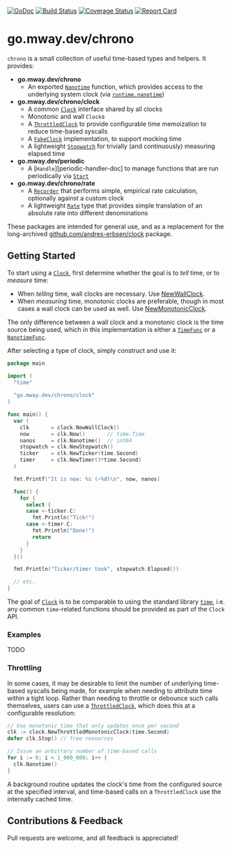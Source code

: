 [![GoDoc][doc-img]][doc-link] [![Build Status][ci-img]][ci-link] [![Coverage Status][cov-img]][cov-link] [![Report Card][report-img]][report-link]

[doc-img]: https://pkg.go.dev/badge/go.mway.dev/chrono
[doc-link]: https://pkg.go.dev/go.mway.dev/chrono
[ci-img]: https://github.com/mway/chrono-go/actions/workflows/go.yml/badge.svg
[ci-link]: https://github.com/mway/chrono-go/actions/workflows/go.yml
[cov-img]: https://codecov.io/gh/mway/chrono-go/branch/main/graph/badge.svg
[cov-link]: https://codecov.io/gh/mway/chrono-go
[report-img]: https://goreportcard.com/badge/go.mway.dev/chrono
[report-link]: https://goreportcard.com/report/go.mway.dev/chrono

# go.mway.dev/chrono

`chrono` is a small collection of useful time-based types and helpers. It
provides:

- **go.mway.dev/chrono**
  - An exported [`Nanotime`][nanotime-doc] function, which provides access to
    the underlying system clock (via [`runtime.nanotime`][nanotime-stdlib])
- **go.mway.dev/chrono/clock**
  - A common [`Clock`][clock-doc] interface shared by all clocks
  - Monotonic and wall `Clock`s
  - A [`ThrottledClock`][throttled-clock-doc] to provide configurable time
    memoization to reduce time-based syscalls
  - A [`FakeClock`][fake-clock-doc] implementation, to support mocking time
  - A lightweight [`Stopwatch`][stopwatch-doc] for trivially (and continuously)
    measuring elapsed time
- **go.mway.dev/periodic**
  - A [`Handle`][periodic-handler-doc] to manage functions that are run
    periodically via [`Start`][periodic-start-doc]
- **go.mway.dev/chrono/rate**
  - A [`Recorder`][recorder-doc] that performs simple, empirical rate
    calculation, optionally against a custom clock
  - A lightweight [`Rate`][rate-doc] type that provides simple translation of
    an absolute rate into different denominations

These packages are intended for general use, and as a replacement for the
long-archived [github.com/andres-erbsen/clock][erbsen-clock-repo] package.

## Getting Started

To start using a [`Clock`][clock-doc], first determine whether the goal is to
*tell* time, or to *measure* time:

- When *telling* time, wall clocks are necessary. Use [NewWallClock][new-wall-clock-doc].
- When *measuring* time, monotonic clocks are preferable, though in most cases
  a wall clock can be used as well. Use [NewMonotonicClock][new-monotonic-clock-doc].

The only difference between a wall clock and a monotonic clock is the time
source being used, which in this implementation is either a [`TimeFunc`][timefunc-doc]
or a [`NanotimeFunc`][nanotimefunc-doc].

After selecting a type of clock, simply construct and use it:

```go
package main

import (
  "time"
  
  "go.mway.dev/chrono/clock"
)

func main() {
  var (
    clk       = clock.NewWallClock()
    now       = clk.Now()       // time.Time
    nanos     = clk.Nanotime()  // int64
    stopwatch = clk.NewStopwatch()
    ticker    = clk.NewTicker(time.Second)
    timer     = clk.NewTimer(3*time.Second)
  )

  fmt.Printf("It is now: %s (~%d)\n", now, nanos)

  func() {
    for {
      select {
      case <-ticker.C:
        fmt.Println("Tick!")
      case <-timer.C:
        fmt.Println("Done!")
        return
      }
    }
  }()

  fmt.Println("Ticker/timer took", stopwatch.Elapsed())

  // etc.
}
```

The goal of [`Clock`][clock-doc] is to be comparable to using the standard
library [`time`][time-pkg-doc], i.e. any common `time`-related functions should
be provided as part of the `Clock` API.

### Examples

TODO

### Throttling

In some cases, it may be desirable to limit the number of underlying time-based
syscalls being made, for example when needing to attribute time within a tight
loop. Rather than needing to throttle or debounce such calls themselves, users
can use a [`ThrottledClock`][throttled-clock-doc], which does this at a
configurable resolution:

```go
// Use monotonic time that only updates once per second
clk := clock.NewThrottledMonotonicClock(time.Second)
defer clk.Stop() // free resources

// Issue an arbitrary number of time-based calls
for i := 0; i < 1_000_000; i++ {
  clk.Nanotime()
}
```

A background routine updates the clock's time from the configured source at
the specified interval, and time-based calls on a `ThrottledClock` use the
internally cached time.

## Contributions & Feedback

Pull requests are welcome, and all feedback is appreciated!

[time-pkg-doc]: https://pkg.go.dev/time
[time-doc]: https://pkg.go.dev/time#Time
[nanotime-doc]: https://pkg.go.dev/go.mway.dev/chrono#Nanotime
[nanotime-stdlib]: https://cs.opensource.google/go/go/+/refs/tags/go1.20.1:src/runtime/time_nofake.go;l=18-20
[clock-doc]: https://pkg.go.dev/go.mway.dev/chrono/clock#Clock
[throttled-clock-doc]: https://pkg.go.dev/go.mway.dev/chrono/clock#ThrottledClock
[periodic-handle-doc]: https://pkg.go.dev/go.mway.dev/chrono/periodic#Handle
[periodic-start-doc]: https://pkg.go.dev/go.mway.dev/chrono/periodic#Start
[fake-clock-doc]: https://pkg.go.dev/go.mway.dev/chrono/clock#FakeClock
[stopwatch-doc]: https://pkg.go.dev/go.mway.dev/chrono/clock#Stopwatch
[recorder-doc]: https://pkg.go.dev/go.mway.dev/chrono/rate#Recorder
[rate-doc]: https://pkg.go.dev/go.mway.dev/chrono/rate#Rate
[erbsen-clock-repo]: https://github.com/andres-erbsen/clock
[new-wall-clock-doc]:https://pkg.go.dev/go.mway.dev/chrono/clock#NewWallClock
[new-monotonic-clock-doc]:https://pkg.go.dev/go.mway.dev/chrono/clock#NewMonotonicClock
[timefunc-doc]:https://pkg.go.dev/go.mway.dev/chrono/clock#TimeFunc
[nanotimefunc-doc]:https://pkg.go.dev/go.mway.dev/chrono/clock#NanotimeFunc
